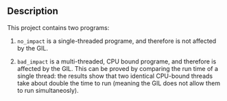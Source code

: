 ## Description
This project contains two programs:

1. `no_impact` is a single-threaded programe, and therefore is not affected by the GIL.

3. `bad_impact` is a multi-threaded, CPU bound programe, and therefore is affected by the GIL. This can be proved by comparing the run time of a single thread: the results show that two identical CPU-bound threads take about double the time to run (meaning the GIL does not allow them to run simultaneosly).

